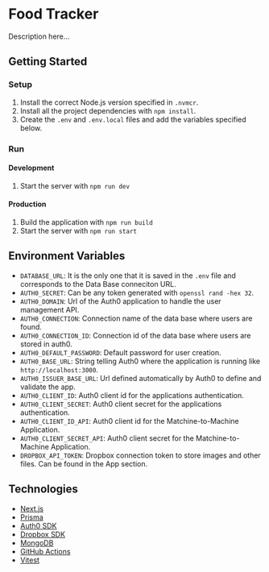 # Food Tracker

Description here...

## Getting Started

### Setup

1. Install the correct Node.js version specified in `.nvmcr`.
2. Install all the project dependencies with `npm install`.
3. Create the `.env` and `.env.local` files and add the variables specified below.

### Run

#### Development

1. Start the server with `npm run dev`

#### Production

1. Build the application with `npm run build`
2. Start the server with `npm run start`

## Environment Variables

- `DATABASE_URL`: It is the only one that it is saved in the `.env` file and corresponds to the Data Base conneciton URL.
- `AUTH0_SECRET`: Can be any token generated with `openssl rand -hex 32`.
- `AUTH0_DOMAIN`: Url of the Auth0 application to handle the user management API.
- `AUTH0_CONNECTION`: Connection name of the data base where users are found.
- `AUTH0_CONNECTION_ID`: Connection id of the data base where users are stored in auth0.
- `AUTH0_DEFAULT_PASSWORD`: Default password for user creation.
- `AUTH0_BASE_URL`: String telling Auth0 where the application is running like `http://localhost:3000`.
- `AUTH0_ISSUER_BASE_URL`: Url defined automatically by Auth0 to define and validate the app.
- `AUTH0_CLIENT_ID`: Auth0 client id for the applications authentication.
- `AUTH0_CLIENT_SECRET`: Auth0 client secret for the applications authentication.
- `AUTH0_CLIENT_ID_API`: Auth0 client id for the Matchine-to-Machine Application.
- `AUTH0_CLIENT_SECRET_API`: Auth0 client secret for the Matchine-to-Machine Application.
- `DROPBOX_API_TOKEN`: Dropbox connection token to store images and other files. Can be found in the App section. 

## Technologies

- [Next.js](https://nextjs.org/)
- [Prisma](https://www.prisma.io/)
- [Auth0 SDK](https://auth0.com/docs/quickstart/webapp/nextjs)
- [Dropbox SDK](https://dropbox.github.io/dropbox-sdk-js/)
- [MongoDB](https://www.mongodb.com/)
- [GitHub Actions](https://github.com/features/actions)
- [Vitest](https://vitest.dev/)
